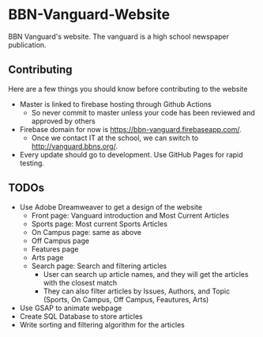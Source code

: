 # BBN-Vanguard-Website
BBN Vanguard's website. The vanguard is a high school newspaper publication.

## Contributing

Here are a few things you should know before contributing to the website
- Master is linked to firebase hosting through Github Actions
    - So never commit to master unless your code has been reviewed and approved by others
- Firebase domain for now is https://bbn-vanguard.firebaseapp.com/.
    - Once we contact IT at the school, we can switch to http://vanguard.bbns.org/.
- Every update should go to development. Use GitHub Pages for rapid testing.


## TODOs
- Use Adobe Dreamweaver to get a design of the website
    - Front page: Vanguard introduction and Most Current Articles
    - Sports page: Most current Sports Articles
    - On Campus page: same as above
    - Off Campus page
    - Features page
    - Arts page
    - Search page: Search and filtering articles
    	- User can search up article names, and they will get the articles with the closest match
		- They can also filter articles by Issues, Authors, and Topic (Sports, On Campus, Off Campus, Feautures, Arts)
- Use GSAP to animate webpage
- Create SQL Database to store articles
- Write sorting and filtering algorithm for the articles